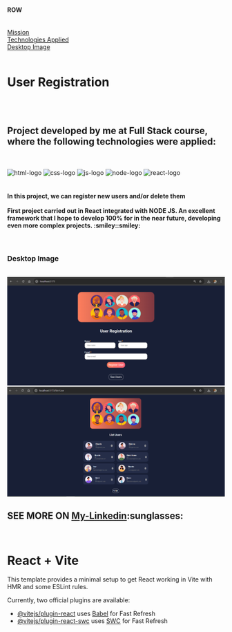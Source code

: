 <h4>ROW</h4>
<br>
<a href="#mission"> Mission </a>  
<br>
<a href="#technologies">  Technologies Applied </a> 
<br>
<a href="#desktop"> Desktop Image </a>
<br>
<br>
<h1> User Registration </h1>
<br>
<br>
<h2 id="technologies"> Project developed by me at Full Stack course, where the following technologies were applied:</h2>
<br>
<br>
 <img src="https://img.shields.io/badge/HTML5-E34F26?style=for-the-badge&logo=html5&logoColor=white" alt="html-logo">
   <img src="https://img.shields.io/badge/CSS-239120?&style=for-the-badge&logo=css3&logoColor=white" alt="css-logo">
   <img src="https://img.shields.io/badge/JavaScript-F7DF1E?style=for-the-badge&logo=javascript&logoColor=black" alt="js-logo">
   <img src="https://img.shields.io/badge/Node.js-43853D?style=for-the-badge&logo=node.js&logoColor=white" alt="node-logo">
   <img src="https://img.shields.io/badge/React-20232A?style=for-the-badge&logo=react&logoColor=61DAFB" alt="react-logo">
<br>
<br>
<h4 id="mission"> In this project, we can register new users and/or delete them <br>
<br>
First project carried out in React integrated with NODE JS. An excellent framework that I hope to develop 100% for in the near future, developing even more complex projects. :smiley::smiley:</h4>
<br>
<h3 id="desktop"> Desktop Image </h3>
<br>
  <img src="https://github.com/Ricardocrvg19/devclub-cadastro-usuarios/blob/main/src/assets/Ur-1.png?raw=true" alt="desktop">
<br>
  <img src="https://github.com/Ricardocrvg19/devclub-cadastro-usuarios/blob/main/src/assets/Ur-2.png?raw=true" alt="desktop">
<br>
<h2> SEE MORE ON <a href="https://www.linkedin.com/in/ricardo-martins-r2730/">My-Linkedin</a>:sunglasses:</h2>
<br>

  
  # React + Vite

This template provides a minimal setup to get React working in Vite with HMR and some ESLint rules.

Currently, two official plugins are available:

- [@vitejs/plugin-react](https://github.com/vitejs/vite-plugin-react/blob/main/packages/plugin-react/README.md) uses [Babel](https://babeljs.io/) for Fast Refresh
- [@vitejs/plugin-react-swc](https://github.com/vitejs/vite-plugin-react-swc) uses [SWC](https://swc.rs/) for Fast Refresh
